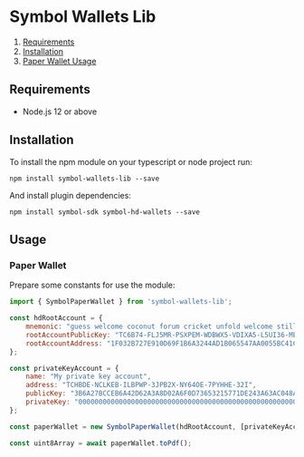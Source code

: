 # Symbol Wallets Lib

1. [Requirements](#requirements)
2. [Installation](#installation)
2. [Paper Wallet Usage](#paper-wallet-usage)

## Requirements <a name="requirements"></a>

- Node.js 12 or above

## Installation <a name="installation"></a>

To install the npm module on your typescript or node project run:

`npm install symbol-wallets-lib --save`

And install plugin dependencies:

`npm install symbol-sdk symbol-hd-wallets --save`

## Usage 
### Paper Wallet <a name="paper-wallet-usage"></a>

Prepare some constants for use the module:

```javascript
import { SymbolPaperWallet } from 'symbol-wallets-lib';

const hdRootAccount = {
    mnemonic: "guess welcome coconut forum cricket unfold welcome still ticket cluster buddy fan decrease cotton model drive student assault cloth protect random equal this congress",
    rootAccountPublicKey: "TC6B74-FLJ5MR-PSXPEM-WDBWX5-VDIXA5-L5UI36-MEA",
    rootAccountAddress: "1F032B727E910D69F1B6A3244AD1B065547AA0055BC41CF4285F662182DCC18A"
};

const privateKeyAccount = {
    name: "My private key account",
    address: "TCHBDE-NCLKEB-ILBPWP-3JPB2X-NY64OE-7PYHHE-32I",
    publicKey: "3B6A27BCCEB6A42D62A3A8D02A6F0D73653215771DE243A63AC048A18B59DA29",
    privateKey: "0000000000000000000000000000000000000000000000000000000000000000"
};

const paperWallet = new SymbolPaperWallet(hdRootAccount, [privateKeyAccount], NetworkType.TEST_NET, '57F7DA205008026C776CB6AED843393F04CD458E0AA2D9F1D5F31A402072B2D6')

const uint8Array = await paperWallet.toPdf();

```

